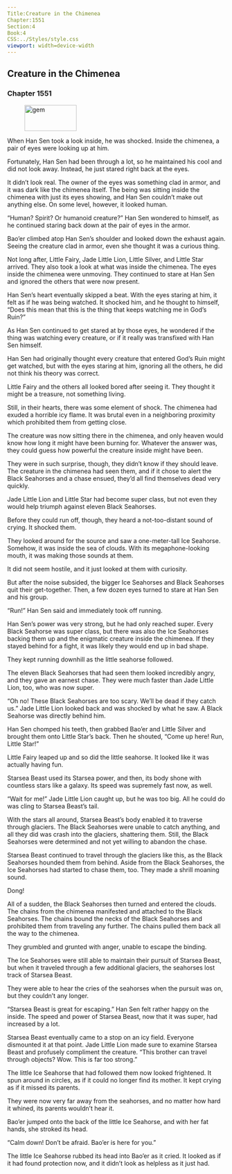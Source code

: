 ```yaml
---
Title:Creature in the Chimenea 
Chapter:1551 
Section:4 
Book:4 
CSS:../Styles/style.css 
viewport: width=device-width
---
```

  
## Creature in the Chimenea
### Chapter 1551
  
<figure>
	<img src="../Images/gem.gif" alt="gem" id="gem" width="120" height="60" />
</figure>
  

  
When Han Sen took a look inside, he was shocked. Inside the chimenea, a pair of eyes were looking up at him.

Fortunately, Han Sen had been through a lot, so he maintained his cool and did not look away. Instead, he just stared right back at the eyes.

It didn’t look real. The owner of the eyes was something clad in armor, and it was dark like the chimenea itself. The being was sitting inside the chimenea with just its eyes showing, and Han Sen couldn’t make out anything else. On some level, however, it looked human.

“Human? Spirit? Or humanoid creature?” Han Sen wondered to himself, as he continued staring back down at the pair of eyes in the armor.

Bao’er climbed atop Han Sen’s shoulder and looked down the exhaust again. Seeing the creature clad in armor, even she thought it was a curious thing.

Not long after, Little Fairy, Jade Little Lion, Little Silver, and Little Star arrived. They also took a look at what was inside the chimenea. The eyes inside the chimenea were unmoving. They continued to stare at Han Sen and ignored the others that were now present.

Han Sen’s heart eventually skipped a beat. With the eyes staring at him, it felt as if he was being watched. It shocked him, and he thought to himself, “Does this mean that this is the thing that keeps watching me in God’s Ruin?”

As Han Sen continued to get stared at by those eyes, he wondered if the thing was watching every creature, or if it really was transfixed with Han Sen himself.

Han Sen had originally thought every creature that entered God’s Ruin might get watched, but with the eyes staring at him, ignoring all the others, he did not think his theory was correct.

Little Fairy and the others all looked bored after seeing it. They thought it might be a treasure, not something living.

Still, in their hearts, there was some element of shock. The chimenea had exuded a horrible icy flame. It was brutal even in a neighboring proximity which prohibited them from getting close.

The creature was now sitting there in the chimenea, and only heaven would know how long it might have been burning for. Whatever the answer was, they could guess how powerful the creature inside might have been.

They were in such surprise, though, they didn’t know if they should leave. The creature in the chimenea had seen them, and if it chose to alert the Black Seahorses and a chase ensued, they’d all find themselves dead very quickly.

Jade Little Lion and Little Star had become super class, but not even they would help triumph against eleven Black Seahorses.

Before they could run off, though, they heard a not-too-distant sound of crying. It shocked them.

They looked around for the source and saw a one-meter-tall Ice Seahorse. Somehow, it was inside the sea of clouds. With its megaphone-looking mouth, it was making those sounds at them.

It did not seem hostile, and it just looked at them with curiosity.

But after the noise subsided, the bigger Ice Seahorses and Black Seahorses quit their get-together. Then, a few dozen eyes turned to stare at Han Sen and his group.

“Run!” Han Sen said and immediately took off running.

Han Sen’s power was very strong, but he had only reached super. Every Black Seahorse was super class, but there was also the Ice Seahorses backing them up and the enigmatic creature inside the chimenea. If they stayed behind for a fight, it was likely they would end up in bad shape.

They kept running downhill as the little seahorse followed.

The eleven Black Seahorses that had seen them looked incredibly angry, and they gave an earnest chase. They were much faster than Jade Little Lion, too, who was now super.

“Oh no! These Black Seahorses are too scary. We’ll be dead if they catch us.” Jade Little Lion looked back and was shocked by what he saw. A Black Seahorse was directly behind him.

Han Sen chomped his teeth, then grabbed Bao’er and Little Silver and brought them onto Little Star’s back. Then he shouted, “Come up here! Run, Little Star!”

Little Fairy leaped up and so did the little seahorse. It looked like it was actually having fun.

Starsea Beast used its Starsea power, and then, its body shone with countless stars like a galaxy. Its speed was supremely fast now, as well.

“Wait for me!” Jade Little Lion caught up, but he was too big. All he could do was cling to Starsea Beast’s tail.

With the stars all around, Starsea Beast’s body enabled it to traverse through glaciers. The Black Seahorses were unable to catch anything, and all they did was crash into the glaciers, shattering them. Still, the Black Seahorses were determined and not yet willing to abandon the chase.

Starsea Beast continued to travel through the glaciers like this, as the Black Seahorses hounded them from behind. Aside from the Black Seahorses, the Ice Seahorses had started to chase them, too. They made a shrill moaning sound.

Dong!

All of a sudden, the Black Seahorses then turned and entered the clouds. The chains from the chimenea manifested and attached to the Black Seahorses. The chains bound the necks of the Black Seahorses and prohibited them from traveling any further. The chains pulled them back all the way to the chimenea.

They grumbled and grunted with anger, unable to escape the binding.

The Ice Seahorses were still able to maintain their pursuit of Starsea Beast, but when it traveled through a few additional glaciers, the seahorses lost track of Starsea Beast.

They were able to hear the cries of the seahorses when the pursuit was on, but they couldn’t any longer.

“Starsea Beast is great for escaping.” Han Sen felt rather happy on the inside. The speed and power of Starsea Beast, now that it was super, had increased by a lot.

Starsea Beast eventually came to a stop on an icy field. Everyone dismounted it at that point. Jade Little Lion made sure to examine Starsea Beast and profusely compliment the creature. “This brother can travel through objects? Wow. This is far too strong.”

The little Ice Seahorse that had followed them now looked frightened. It spun around in circles, as if it could no longer find its mother. It kept crying as if it missed its parents.

They were now very far away from the seahorses, and no matter how hard it whined, its parents wouldn’t hear it.

Bao’er jumped onto the back of the little Ice Seahorse, and with her fat hands, she stroked its head.

“Calm down! Don’t be afraid. Bao’er is here for you.”

The little Ice Seahorse rubbed its head into Bao’er as it cried. It looked as if it had found protection now, and it didn’t look as helpless as it just had.